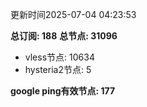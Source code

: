 更新时间2025-07-04 04:23:53

**总订阅: 188**
**总节点: 31096**
- vless节点: 10634
- hysteria2节点: 5

**google ping有效节点: 177**
